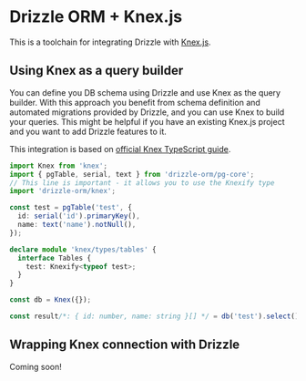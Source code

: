 # Drizzle ORM + Knex.js

This is a toolchain for integrating Drizzle with [Knex.js](https://knexjs.org/).

## Using Knex as a query builder

You can define you DB schema using Drizzle and use Knex as the query builder. With this approach you benefit from schema definition and automated migrations provided by Drizzle, and you can use Knex to build your queries. This might be helpful if you have an existing Knex.js project and you want to add Drizzle features to it.

This integration is based on [official Knex TypeScript guide](https://knexjs.org/guide/#typescript).

```ts
import Knex from 'knex';
import { pgTable, serial, text } from 'drizzle-orm/pg-core';
// This line is important - it allows you to use the Knexify type
import 'drizzle-orm/knex';

const test = pgTable('test', {
  id: serial('id').primaryKey(),
  name: text('name').notNull(),
});

declare module 'knex/types/tables' {
  interface Tables {
    test: Knexify<typeof test>;
  }
}

const db = Knex({});

const result/*: { id: number, name: string }[] */ = db('test').select();
```

## Wrapping Knex connection with Drizzle

Coming soon!
